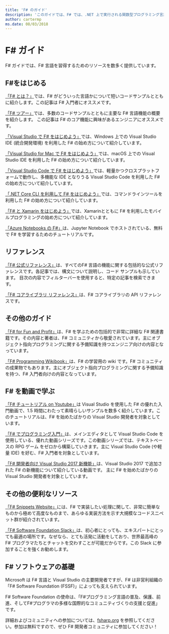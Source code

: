 ```yaml
---
title: 'F# のガイド'
description: 'このガイドでは、F# では、.NET 上で実行される関数型プログラミング言語のさまざまな学習教材の情報の概要を示します。'
author: cartermp
ms.date: 08/03/2018
---
```

# <a name="f-guide"></a>F# ガイド

F# ガイドでは、F# 言語を習得するためのリソースを数多く提供しています。

## <a name="learning-f"></a>F\#をはじめる

[「F# とは？」](what-is-fsharp.md)では、F# がどういった言語かについて短いコードサンプルとともに紹介します。この記事は F# 入門者にオススメです。

[「F# ツアー」](tour.md)では、多数のコードサンプルとともに主要な F# 言語機能の概要を紹介します。 この記事は F# のコア機能に興味があるエンジニアにオススメです。

[「Visual Studio で F# をはじめよう」](get-started/get-started-visual-studio.md)では、Windows 上での Visual Studio IDE (統合開発環境) を利用した F# の始め方について紹介しています。

[「Visual Studio for Mac で F# をはじめよう」](get-started/get-started-with-visual-studio-for-mac.md)では、macOS 上での Visual Studio IDE を利用した F# の始め方について紹介しています。

[「Visual Studio Code で F# をはじめよう」](get-started/get-started-vscode.md)では、軽量かつクロスプラットフォームで動作し、多機能な IDE となりうる Visual Studio Code を利用した F# の始め方について紹介しています。

[「.NET Core CLI を利用して F# をはじめよう」](get-started/get-started-command-line.md)では、コマンドラインツールを利用した F# の始め方について紹介しています。

[「F# と Xamarin をはじめよう」](https://docs.microsoft.com/xamarin/cross-platform/platform/fsharp/)では、Xamarinとともに F# を利用したモバイルプログラミングの始め方について紹介しています。

[「Azure Notebooks の F#」](https://notebooks.azure.com/Microsoft/libraries/samples/html/FSharp%20for%20Azure%20Notebooks.ipynb)は、Jupyter Notebook でホストされている、無料で F# を学習するためのチュートリアルです。

## <a name="references"></a>リファレンス

[「F# 公式リファレンス」](language-reference/index.md)は、すべてのF# 言語の機能に関する包括的な公式リファレンスです。各記事では、構文について説明し、コード サンプルも示しています。 目次の内容でフィルターバーを使用すると、特定の記事を検索できます。

[「F# コアライブラリ リファレンス」](https://msdn.microsoft.com/visualfsharpdocs/conceptual/fsharp-core-library-reference)は、F# コアライブラリの API リファレンスです。

## <a name="additional-guides"></a>その他のガイド

[「F# for Fun and Profit」](https://swlaschin.gitbooks.io/fsharpforfunandprofit/content/)は、F# を学ぶための包括的で非常に詳細な F# 関連書籍です。その内容と著者は、F# コミュニティから敬愛されています。主にオブジェクト指向プログラミングに関する予備知識を持つエンジニア向けの内容となっています。

[「F# Programming Wikibook」](https://en.wikibooks.org/wiki/F_Sharp_Programming)は、F# の学習用の wiki です。F# コミュニティの成果物でもあります。主にオブジェクト指向プログラミングに関する予備知識を持つ、F# 入門者向けの内容となっています。

## <a name="learn-f-through-videos"></a>F# を動画で学ぶ

[「F# チュートリアル on Youtube」](https://www.youtube.com/watch?v=c7eNDJN758U)は Visual Studio を使用した F# の優れた入門動画で、1.5 時間にわたって素晴らしいサンプルを数多く紹介しています。このチュートリアルは、F# を始めたばかりの Visual Studio 開発者を対象としています。

[「F# でプログラミング入門」](https://www.youtube.com/watch?v=Teak30_pXHk&list=PLEoMzSkcN8oNiJ67Hd7oRGgD1d4YBxYGC)は、メインエディタとして Visual Studio Code を使用している、優れた動画シリーズです。この動画シリーズでは、テキストベースの RPG ゲーム をゼロから構築していきます。主に Visual Studio Code (や軽量 IDE) を好む、F# 入門者を対象としています。

[「F# 開発者向け Visual Studio 2017 新機能」](https://www.linkedin.com/learning/what-s-new-in-visual-studio-2017-for-f-sharp-for-developers)は、Visual Studio 2017 で追加された F# の新機能について紹介している動画です。 主に F# を始めたばかりの Visual Studio 開発者を対象としています。

## <a name="other-useful-resources"></a>その他の便利なリソース

[「F# Snippets Website」](http://www.fssnip.net)には、F# で実装したい処理に関して、非常に簡単なものから極めて高度なものまで、あらゆる実装方法を示す大規模なコードスニペット群が紹介されています。

[「F# Software Foundation Slack」](https://fsharp.org/guides/slack/)は、初心者にとっても、エキスパートにとっても最適の場所です。なぜなら、とても活発に活動をしており、世界最高峰の F# プログラマたちとチャットを交わすことが可能だからです。この Slack に参加することを強くお勧めします。

## <a name="the-f-software-foundation"></a>F# ソフトウェアの基礎

Microsoft は F# 言語と Visual Studio の主要開発者ですが、F# は非営利組織の「F# Software Foundation (FSSF)」によっても支えられています。

F# Software Foundation の使命は、「F#プログラミング言語の普及、保護、前進、そしてF#プログラマの多様な国際的なコミュニティづくりの支援と促進」です。

詳細およびコミュニティへの参加については、[fsharp.org](https://fsharp.org) を参照してください。参加は無料ですので、ぜひ F# 開発者コミュニティに参加してください！
